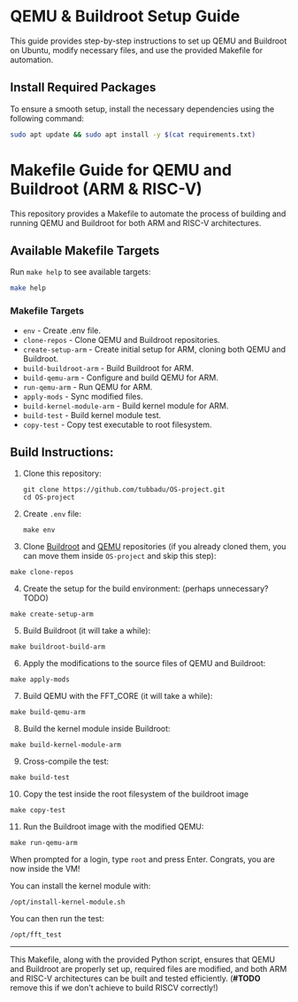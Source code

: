 # QEMU & Buildroot Setup Guide

This guide provides step-by-step instructions to set up QEMU and Buildroot on Ubuntu, modify necessary files, and use the provided Makefile for automation.

## Install Required Packages

To ensure a smooth setup, install the necessary dependencies using the following command:

```sh
sudo apt update && sudo apt install -y $(cat requirements.txt)  
```

# Makefile Guide for QEMU and Buildroot (ARM & RISC-V)

This repository provides a Makefile to automate the process of building and running QEMU and Buildroot for both ARM and RISC-V architectures.

## Available Makefile Targets

Run `make help` to see available targets:

```sh
make help
```

### Makefile Targets

- `env`                       - Create .env file.
- `clone-repos`               - Clone QEMU and Buildroot repositories.
- `create-setup-arm`          - Create initial setup for ARM, cloning both QEMU and Buildroot.
- `build-buildroot-arm`       - Build Buildroot for ARM.
- `build-qemu-arm`            - Configure and build QEMU for ARM.
- `run-qemu-arm`              - Run QEMU for ARM.
- `apply-mods`                - Sync modified files.
- `build-kernel-module-arm`   - Build kernel module for ARM.
- `build-test`                - Build kernel module test.
- `copy-test`                 - Copy test executable to root filesystem.

## Build Instructions:

1. Clone this repository:
   
   ```shell
   git clone https://github.com/tubbadu/OS-project.git
   cd OS-project
   ```

2. Create `.env` file:
   
   ```shell
   make env
   ```

3. Clone [Buildroot](https://github.com/buildroot/buildroot) and [QEMU](https://github.com/qemu/qemu) repositories (if you already cloned them, you can move them inside `OS-project` and skip this step):
   
  ```shell
  make clone-repos
  ```

4. Create the setup for the build environment: (perhaps unnecessary? TODO)
   
  ```shell
  make create-setup-arm
  ```

5. Build Buildroot (it will take a while):
   
  ```shell
  make buildroot-build-arm
  ```

6. Apply the modifications to the source files of QEMU and Buildroot:
   
  ```shell
  make apply-mods
  ```

7. Build QEMU with the FFT_CORE (it will take a while):
   
  ```shell
  make build-qemu-arm
  ```
   
8. Build the kernel module inside Buildroot:

  ```shell
  make build-kernel-module-arm
  ```

9. Cross-compile the test:

  ```shell
  make build-test
  ```
10. Copy the test inside the root filesystem of the buildroot image

  ```shell
  make copy-test
  ```
  
11. Run the Buildroot image with the modified QEMU:
   
  ```shell
  make run-qemu-arm
  ```
  
When prompted for a login, type `root` and press Enter. Congrats, you are now inside the VM!
  
You can install the kernel module with:
```shell
/opt/install-kernel-module.sh
```

You can then run the test:
```shell
/opt/fft_test
```
  
  
---

This Makefile, along with the provided Python script, ensures that QEMU and Buildroot are properly set up, required files are modified, and both ARM and RISC-V architectures can be built and tested efficiently. (**#TODO** remove this if we don't achieve to build RISCV correctly!)
